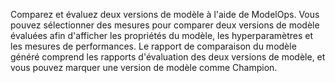 Comparez et évaluez deux versions de modèle à l'aide de ModelOps. Vous pouvez sélectionner des mesures pour comparer deux versions de modèle évaluées afin d'afficher les propriétés du modèle, les hyperparamètres et les mesures de performances. Le rapport de comparaison du modèle généré comprend les rapports d'évaluation des deux versions de modèle, et vous pouvez marquer une version de modèle comme Champion.
